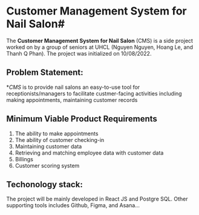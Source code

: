 
# Customer Management System for Nail Salon#
The **Customer Management System for Nail Salon** (CMS) is a side project worked on by a group of seniors at UHCL (Nguyen Nguyen, Hoang Le, and Thanh Q Phan). The project was initialized on 10/08/2022.

## Problem Statement:
**CMS* is to provide nail salons an easy-to-use tool for receptionists/managers to facilitate custmer-facing activities including making appointments, maintaining customer records

## Minimum Viable Product Requirements
1. The ability to make appointments
2. The ability of customer checking-in
3. Maintaining customer data
4. Retrieving and matching employee data with customer data
5. Billings
6. Customer scoring system

## Techonology stack:
The project will be mainly developed in React JS and Postgre SQL. Other supporting tools includes Github, Figma, and Asana...
